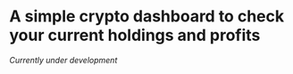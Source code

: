 
# A simple crypto dashboard to check your current holdings and profits

_Currently under development_